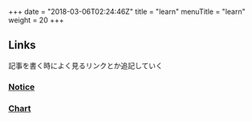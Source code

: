 +++
date = "2018-03-06T02:24:46Z"
title = "learn"
menuTitle = "learn"
weight = 20
+++
## Links
記事を書く時によく見るリンクとか追記していく
### [Notice](https://learn.netlify.com/en/shortcodes/notice/)
### [Chart](https://learn.netlify.com/en/shortcodes/mermaid/)
